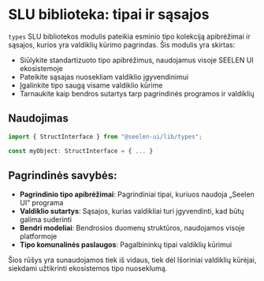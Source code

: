 # **SLU biblioteka: tipai ir sąsajos**

 `types` SLU bibliotekos modulis pateikia esminio tipo kolekciją 
apibrėžimai ir sąsajos, kurios yra valdiklių kūrimo pagrindas. 
Šis modulis yra skirtas:

* Siūlykite standartizuoto tipo apibrėžimus, naudojamus visoje SEELEN UI ekosistemoje
* Pateikite sąsajas nuosekliam valdiklio įgyvendinimui
* Įgalinkite tipo saugą visame valdiklio kūrime
* Tarnaukite kaip bendros sutartys tarp pagrindinės programos ir valdiklių

## **Naudojimas**

```ts
import { StructInterface } from "@seelen-ui/lib/types";

const myObject: StructInterface = { ... }
```

## **Pagrindinės savybės:**

* **Pagrindinio tipo apibrėžimai**: Pagrindiniai tipai, kuriuos naudoja „Seelen UI“ programa
* **Valdiklio sutartys**: Sąsajos, kurias valdikliai turi įgyvendinti, kad būtų galima suderinti
* **Bendri modeliai**: Bendrosios duomenų struktūros, naudojamos visoje platformoje
* **Tipo komunalinės paslaugos**: Pagalbininkų tipai valdiklių kūrimui

Šios rūšys yra sunaudojamos tiek iš vidaus, tiek dėl 
Išoriniai valdiklių kūrėjai, siekdami užtikrinti ekosistemos tipo nuoseklumą.
